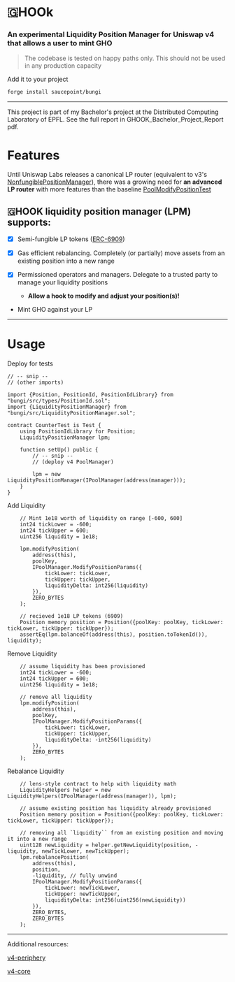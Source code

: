 # 🇬HOOk
### **An experimental Liquidity Position Manager for Uniswap v4 that allows a user to mint GHO**

> The codebase is tested on happy paths only. This should not be used in any production capacity

Add it to your project
```bash
forge install saucepoint/bungi
```

---

This project is part of my Bachelor's project at the Distributed Computing Laboratory of EPFL.
See the full report in GHOOK_Bachelor_Project_Report pdf.


# Features

Until Uniswap Labs releases a canonical LP router (equivalent to v3's [NonfungiblePositionManager](https://github.com/Uniswap/v3-periphery/blob/main/contracts/NonfungiblePositionManager.sol)), there was a growing need for **an advanced LP router** with more features than the baseline [PoolModifyPositionTest](https://github.com/Uniswap/v4-core/blob/main/contracts/test/PoolModifyPositionTest.sol)


## 🇬HOOK liquidity position manager (LPM) supports:


- [x] Semi-fungible LP tokens ([ERC-6909](https://github.com/jtriley-eth/ERC-6909))

- [x] Gas efficient rebalancing. Completely (or partially) move assets from an existing position into a new range

- [x] Permissioned operators and managers. Delegate to a trusted party to manage your liquidity positions
    - **Allow a hook to modify and adjust your position(s)!**

- Mint GHO against your LP


---

# Usage

Deploy for tests

```solidity
// -- snip --
// (other imports)

import {Position, PositionId, PositionIdLibrary} from "bungi/src/types/PositionId.sol";
import {LiquidityPositionManager} from "bungi/src/LiquidityPositionManager.sol";

contract CounterTest is Test {
    using PositionIdLibrary for Position;
    LiquidityPositionManager lpm;

    function setUp() public {
        // -- snip --
        // (deploy v4 PoolManager)

        lpm = new LiquidityPositionManager(IPoolManager(address(manager)));
    }
}

```

Add Liquidity
```solidity
    // Mint 1e18 worth of liquidity on range [-600, 600]
    int24 tickLower = -600;
    int24 tickUpper = 600;
    uint256 liquidity = 1e18;
    
    lpm.modifyPosition(
        address(this),
        poolKey,
        IPoolManager.ModifyPositionParams({
            tickLower: tickLower,
            tickUpper: tickUpper,
            liquidityDelta: int256(liquidity)
        }),
        ZERO_BYTES
    );

    // recieved 1e18 LP tokens (6909)
    Position memory position = Position({poolKey: poolKey, tickLower: tickLower, tickUpper: tickUpper});
    assertEq(lpm.balanceOf(address(this), position.toTokenId()), liquidity);
```

Remove Liquidity
```solidity
    // assume liquidity has been provisioned
    int24 tickLower = -600;
    int24 tickUpper = 600;
    uint256 liquidity = 1e18;

    // remove all liquidity
    lpm.modifyPosition(
        address(this),
        poolKey,
        IPoolManager.ModifyPositionParams({
            tickLower: tickLower,
            tickUpper: tickUpper,
            liquidityDelta: -int256(liquidity)
        }),
        ZERO_BYTES
    );
```

Rebalance Liquidity
```solidity
    // lens-style contract to help with liquidity math
    LiquidityHelpers helper = new LiquidityHelpers(IPoolManager(address(manager)), lpm);

    // assume existing position has liquidity already provisioned
    Position memory position = Position({poolKey: poolKey, tickLower: tickLower, tickUpper: tickUpper});

    // removing all `liquidity`` from an existing position and moving it into a new range
    uint128 newLiquidity = helper.getNewLiquidity(position, -liquidity, newTickLower, newTickUpper);
    lpm.rebalancePosition(
        address(this),
        position,
        -liquidity, // fully unwind
        IPoolManager.ModifyPositionParams({
            tickLower: newTickLower,
            tickUpper: newTickUpper,
            liquidityDelta: int256(uint256(newLiquidity))
        }),
        ZERO_BYTES,
        ZERO_BYTES
    );
```



---

Additional resources:

[v4-periphery](https://github.com/uniswap/v4-periphery)

[v4-core](https://github.com/uniswap/v4-core)

